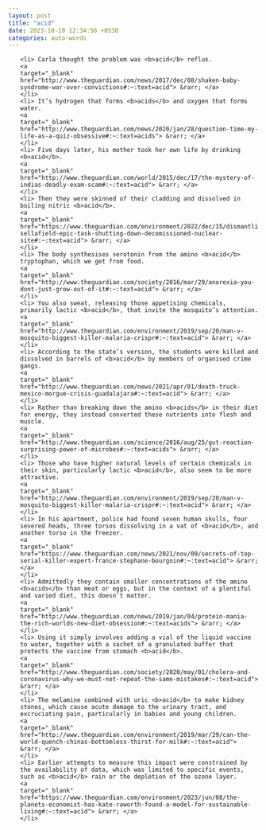 ```yaml
---
layout: post
title: "acid"
date: 2023-10-10 12:34:56 +0530
categories: auto-words
---
```

<ol>

    <li> Carla thought the problem was <b>acid</b> reflux.
    <a 
    target="_blank" 
    href="http://www.theguardian.com/news/2017/dec/08/shaken-baby-syndrome-war-over-convictions#:~:text=acid"> &rarr; </a>
    </li>
    <li> It’s hydrogen that forms <b>acids</b> and oxygen that forms water.
    <a 
    target="_blank" 
    href="http://www.theguardian.com/news/2020/jan/28/question-time-my-life-as-a-quiz-obsessive#:~:text=acids"> &rarr; </a>
    </li>
    <li> Five days later, his mother took her own life by drinking <b>acid</b>.
    <a 
    target="_blank" 
    href="http://www.theguardian.com/world/2015/dec/17/the-mystery-of-indias-deadly-exam-scam#:~:text=acid"> &rarr; </a>
    </li>
    <li> Then they were skinned of their cladding and dissolved in boiling nitric <b>acid</b>.
    <a 
    target="_blank" 
    href="https://www.theguardian.com/environment/2022/dec/15/dismantling-sellafield-epic-task-shutting-down-decomissioned-nuclear-site#:~:text=acid"> &rarr; </a>
    </li>
    <li> The body synthesises serotonin from the amino <b>acid</b> tryptophan, which we get from food.
    <a 
    target="_blank" 
    href="http://www.theguardian.com/society/2016/mar/29/anorexia-you-dont-just-grow-out-of-it#:~:text=acid"> &rarr; </a>
    </li>
    <li> You also sweat, releasing those appetising chemicals, primarily lactic <b>acid</b>, that invite the mosquito’s attention.
    <a 
    target="_blank" 
    href="http://www.theguardian.com/environment/2019/sep/20/man-v-mosquito-biggest-killer-malaria-crispr#:~:text=acid"> &rarr; </a>
    </li>
    <li> According to the state’s version, the students were killed and dissolved in barrels of <b>acid</b> by members of organised crime gangs.
    <a 
    target="_blank" 
    href="http://www.theguardian.com/news/2021/apr/01/death-truck-mexico-morgue-crisis-guadalajara#:~:text=acid"> &rarr; </a>
    </li>
    <li> Rather than breaking down the amino <b>acids</b> in their diet for energy, they instead converted these nutrients into flesh and muscle.
    <a 
    target="_blank" 
    href="http://www.theguardian.com/science/2016/aug/25/gut-reaction-surprising-power-of-microbes#:~:text=acids"> &rarr; </a>
    </li>
    <li> Those who have higher natural levels of certain chemicals in their skin, particularly lactic <b>acid</b>, also seem to be more attractive.
    <a 
    target="_blank" 
    href="http://www.theguardian.com/environment/2019/sep/20/man-v-mosquito-biggest-killer-malaria-crispr#:~:text=acid"> &rarr; </a>
    </li>
    <li> In his apartment, police had found seven human skulls, four severed heads, three torsos dissolving in a vat of <b>acid</b>, and another torso in the freezer.
    <a 
    target="_blank" 
    href="https://www.theguardian.com/news/2021/nov/09/secrets-of-top-serial-killer-expert-france-stephane-bourgoin#:~:text=acid"> &rarr; </a>
    </li>
    <li> Admittedly they contain smaller concentrations of the amino <b>acids</b> than meat or eggs, but in the context of a plentiful and varied diet, this doesn’t matter.
    <a 
    target="_blank" 
    href="http://www.theguardian.com/news/2019/jan/04/protein-mania-the-rich-worlds-new-diet-obsession#:~:text=acids"> &rarr; </a>
    </li>
    <li> Using it simply involves adding a vial of the liquid vaccine to water, together with a sachet of a granulated buffer that protects the vaccine from stomach <b>acid</b>.
    <a 
    target="_blank" 
    href="http://www.theguardian.com/society/2020/may/01/cholera-and-coronavirus-why-we-must-not-repeat-the-same-mistakes#:~:text=acid"> &rarr; </a>
    </li>
    <li> The melamine combined with uric <b>acid</b> to make kidney stones, which cause acute damage to the urinary tract, and excruciating pain, particularly in babies and young children.
    <a 
    target="_blank" 
    href="http://www.theguardian.com/environment/2019/mar/29/can-the-world-quench-chinas-bottomless-thirst-for-milk#:~:text=acid"> &rarr; </a>
    </li>
    <li> Earlier attempts to measure this impact were constrained by the availability of data, which was limited to specific events, such as <b>acid</b> rain or the depletion of the ozone layer.
    <a 
    target="_blank" 
    href="https://www.theguardian.com/environment/2023/jun/08/the-planets-economist-has-kate-raworth-found-a-model-for-sustainable-living#:~:text=acid"> &rarr; </a>
    </li>